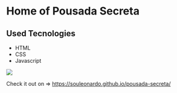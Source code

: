 # Home of Pousada Secreta 
## Used Tecnologies
<ul>
  <li>HTML</>
  <li>CSS</li>
  <li>Javascript</li>
  
</ul>

<img src="https://github.com/souleonardo/pousada-secreta/blob/master/assets/preview-pousada-secreta.gif">

Check it out on => https://souleonardo.github.io/pousada-secreta/
